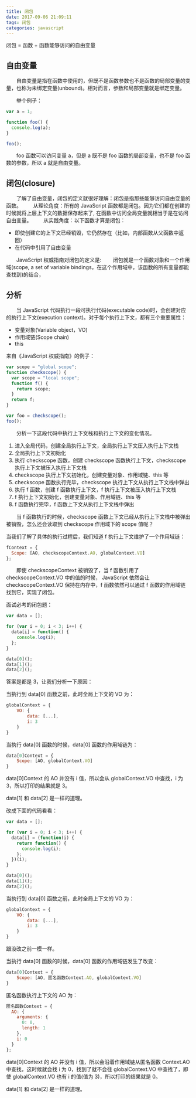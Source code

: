 ```yaml
---
title: 闭包
date: 2017-09-06 21:09:11
tags: 闭包
categories: javascript
---
```


闭包 = 函数 + 函数能够访问的自由变量

<!-- more -->

## 自由变量

&emsp;&emsp;自由变量是指在函数中使用的，但既不是函数参数也不是函数的局部变量的变量，也称为未绑定变量(unbound)。相对而言，参数和局部变量就是绑定变量。

&emsp;&emsp;举个例子：

```js
var a = 1;

function foo() {
  console.log(a);
}

foo();
```

&emsp;&emsp;foo 函数可以访问变量 a，但是 a 既不是 foo 函数的局部变量，也不是 foo 函数的参数，所以 a 就是自由变量。

## 闭包(closure)

&emsp;&emsp;了解了自由变量，闭包的定义就很好理解：闭包是指那些能够访问自由变量的函数。
&emsp;&emsp;从理论角度：所有的 JavaScript 函数都是闭包。因为它们都在创建的时候就将上层上下文的数据保存起来了, 在函数中访问全局变量就相当于是在访问自由变量。
&emsp;&emsp;从实践角度：以下函数才算是闭包：

- 即使创建它的上下文已经销毁，它仍然存在（比如，内部函数从父函数中返回）
- 在代码中引用了自由变量

&emsp;&emsp;JavaScript 权威指南对闭包的定义是:
&emsp;&emsp;闭包就是一个函数对象和一个作用域(scope, a set of variable bindings，在这个作用域中，该函数的所有变量都能查找到)的结合，

## 分析

&emsp;&emsp;当 JavaScript 代码执行一段可执行代码(executable code)时，会创建对应的执行上下文(execution context)。对于每个执行上下文，都有三个重要属性：

- 变量对象(Variable object，VO)
- 作用域链(Scope chain)
- this

来自《JavaScript 权威指南》的例子：

```js
var scope = "global scope";
function checkscope() {
  var scope = "local scope";
  function f() {
    return scope;
  }
  return f;
}

var foo = checkscope();
foo();
```

&emsp;&emsp;分析一下这段代码中执行上下文栈和执行上下文的变化情况。

1. 进入全局代码，创建全局执行上下文，全局执行上下文压入执行上下文栈
2. 全局执行上下文初始化
3. 执行 checkscope 函数，创建 checkscope 函数执行上下文，checkscope 执行上下文被压入执行上下文栈
4. checkscope 执行上下文初始化，创建变量对象、作用域链、this 等
5. checkscope 函数执行完毕，checkscope 执行上下文从执行上下文栈中弹出
6. 执行 f 函数，创建 f 函数执行上下文，f 执行上下文被压入执行上下文栈
7. f 执行上下文初始化，创建变量对象、作用域链、this 等
8. f 函数执行完毕，f 函数上下文从执行上下文栈中弹出

&emsp;&emsp;当 f 函数执行的时候，checkscope 函数上下文已经从执行上下文栈中被弹出被销毁，怎么还会读取到 checkscope 作用域下的 scope 值呢？

当我们了解了具体的执行过程后，我们知道 f 执行上下文维护了一个作用域链：

```js
fContext = {
  Scope: [AO, checkscopeContext.AO, globalContext.VO]
};
```

&emsp;&emsp;即使 checkscopeContext 被销毁了，当 f 函数引用了 checkscopeContext.VO 中的值的时候， JavaScript 依然会让 checkscopeContext.VO 保持在内存中，f 函数依然可以通过 f 函数的作用域链找到它，实现了闭包。

面试必考的闭包题：

```js
var data = [];

for (var i = 0; i < 3; i++) {
  data[i] = function() {
    console.log(i);
  };
}

data[0]();
data[1]();
data[2]();
```

答案是都是 3，让我们分析一下原因：

当执行到 data[0] 函数之前，此时全局上下文的 VO 为：

```js
globalContext = {
    VO: {
        data: [...],
        i: 3
    }
}
```

当执行 data[0] 函数的时候，data[0] 函数的作用域链为：

```js
data[0]Context = {
    Scope: [AO, globalContext.VO]
}
```

data[0]Context 的 AO 并没有 i 值，所以会从 globalContext.VO 中查找，i 为 3，所以打印的结果就是 3。

data[1] 和 data[2] 是一样的道理。

改成下面的代码看看：

```js
var data = [];

for (var i = 0; i < 3; i++) {
  data[i] = (function(i) {
    return function() {
      console.log(i);
    };
  })(i);
}

data[0]();
data[1]();
data[2]();
```

当执行到 data[0] 函数之前，此时全局上下文的 VO 为：

```js
globalContext = {
    VO: {
        data: [...],
        i: 3
    }
}
```

跟没改之前一模一样。

当执行 data[0] 函数的时候，data[0] 函数的作用域链发生了改变：

```js
data[0]Context = {
    Scope: [AO, 匿名函数Context.AO, globalContext.VO]
}
```

匿名函数执行上下文的 AO 为：

```js
匿名函数Context = {
  AO: {
    arguments: {
      0: 0,
      length: 1
    },
    i: 0
  }
};
```

data[0]Context 的 AO 并没有 i 值，所以会沿着作用域链从匿名函数 Context.AO 中查找，这时候就会找 i 为 0，找到了就不会往 globalContext.VO 中查找了，即使 globalContext.VO 也有 i 的值(值为 3)，所以打印的结果就是 0。

data[1] 和 data[2] 是一样的道理。

